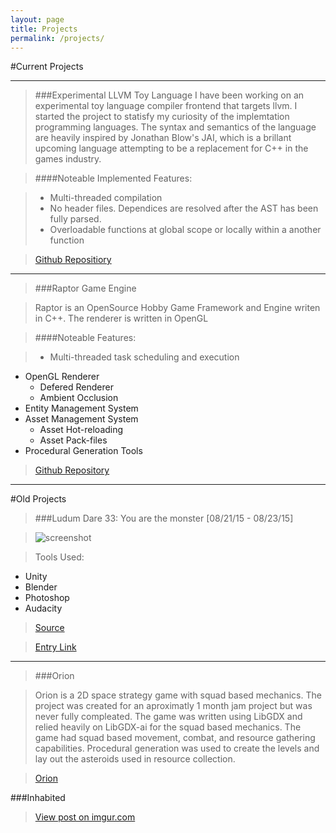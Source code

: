 ```yaml
---
layout: page
title: Projects
permalink: /projects/
---
```


#Current Projects

------------------------------

> ###Experimental LLVM Toy Language
> I have been working on an experimental toy language compiler frontend that targets llvm. I started the project to statisfy my curiosity of the implemtation programming languages.  The syntax and semantics of the language are heavily inspired by Jonathan Blow's JAI, which is a brillant upcoming language attempting to be a replacement for C++ in the games industry.  

>####Noteable Implemented Features:

> - Multi-threaded compilation
> - No header files.  Dependices are resolved after the AST has been fully parsed.
> - Overloadable functions at global scope or locally within a another function


>[Github Repositiory](https://github.com/Twiebs/LLVMLang)

-----------------------------

>###Raptor Game Engine

> Raptor is an OpenSource Hobby Game Framework and Engine writen in C++.  The renderer is written in OpenGL

>####Noteable Features:

>- Multi-threaded task scheduling and execution
- OpenGL Renderer
  - Defered Renderer
  - Ambient Occlusion
- Entity Management System
- Asset Management System
  - Asset Hot-reloading
  - Asset Pack-files
- Procedural Generation Tools

>[Github Repository](https://github.com/Twiebs/Raptor)

-------------------------

#Old Projects

>###Ludum Dare 33: You are the monster [08/21/15 - 08/23/15]

>![screenshot](http://ludumdare.com/compo/wp-content/compo2/479518/50789-shot0-1440378297.png)

> Tools Used:
  - Unity
  - Blender
  - Photoshop
  - Audacity

>[Source](https://github.com/Twiebs/LD33/)

>[Entry Link](http://ludumdare.com/compo/ludum-dare-33/?action=preview&uid=50789)

--------------

> ###Orion

> Orion is a 2D space strategy game with squad based mechanics.  The project was created for an aproximatly 1 month jam project but was never fully compleated.  The game was written using LibGDX and relied heavily on LibGDX-ai for the squad based mechanics.  The game had squad based movement, combat, and resource gathering capabilities.  Procedural generation was used to create the levels and lay out the asteroids used in resource collection.


<blockquote class="imgur-embed-pub" lang="en" data-id="a/ODgvU" data-context="false"><a href="//imgur.com/a/ODgvU">Orion</a></blockquote><script async src="//s.imgur.com/min/embed.js" charset="utf-8"></script>

###Inhabited

<blockquote class="imgur-embed-pub" lang="en" data-id="a/AeVCp" data-context="false"><a href="//imgur.com/a/AeVCp">View post on imgur.com</a></blockquote><script async src="//s.imgur.com/min/embed.js" charset="utf-8"></script>
